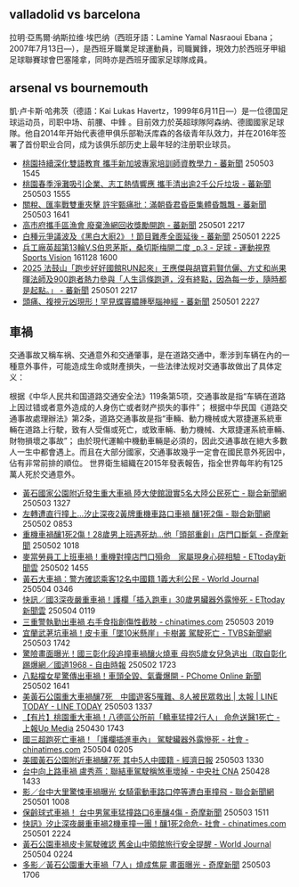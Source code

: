 ## valladolid vs barcelona

拉明·亞馬爾·纳斯拉维·埃巴纳（西班牙語：Lamine Yamal Nasraoui Ebana；2007年7月13日—），是西班牙職業足球運動員，司職翼鋒，現效力於西班牙甲組足球聯賽球會巴塞隆拿，同時亦是西班牙國家足球隊成員。

## arsenal vs bournemouth

凱·卢卡斯·哈弗茨（德語：Kai Lukas Havertz，1999年6月11日—）是一位德国足球运动员，司职中场、前腰、中鋒 。目前效力於英超球隊阿森纳、德國國家足球隊。他自2014年开始代表德甲俱乐部勒沃库森的各级青年队效力，并在2016年签署了首份职业合同，成为该俱乐部历史上最年轻的注册职业球员。
- [桃園持續深化雙語教育 攜手新加坡專家培訓師資教學力 - 蕃新聞](https://news.google.com/rss/articles/CBMiUkFVX3lxTFBjY2RKVEhjTnR3TTg2eW5rMWUzRFF3LVpxbDduRVMyUE5yRTQyZjYtMjMxaGt2VUVlLTVYZy0zV1ZwUXdGSV92OG9neGpWTDRmNWc?oc=5 "桃園持續深化雙語教育 攜手新加坡專家培訓師資教學力 - 蕃新聞") 250503 1545
- [桃園春季淨灘吸引企業、志工熱情響應 攜手清出逾2千公斤垃圾 - 蕃新聞](https://news.google.com/rss/articles/CBMiUkFVX3lxTE85WXNkb0JQZDNNeXVzUzQ3UjZmY3pzd3lTRVVCZWpBNDh1R0lTZU15YjB0NkVESW16ZDR3NjRNdEtJem5TNy02Qk14MjBDZXhtR0E?oc=5 "桃園春季淨灘吸引企業、志工熱情響應 攜手清出逾2千公斤垃圾 - 蕃新聞") 250503 1555
- [關稅、匯率戰雙重夾擊 許宇甄痛批：滿朝昏君昏臣集體昏飄飄 - 蕃新聞](https://news.google.com/rss/articles/CBMiUkFVX3lxTE9zRHg2blVYQnhHdUpoOWJGa2M3YlNRSzl2LTloZTNJTFFJZEtuSTlaZUVwN1Fpa3Z0NTRYcDZwV0w1MExrTW80Z2VOOW53SFRWbVE?oc=5 "關稅、匯率戰雙重夾擊 許宇甄痛批：滿朝昏君昏臣集體昏飄飄 - 蕃新聞") 250503 1641
- [高市府攜手區漁會 廢棄漁網回收獎勵開跑 - 蕃新聞](https://news.google.com/rss/articles/CBMiUkFVX3lxTFBrdUxZSUdxenE1MkMzWDczUzNPcldBdzhCc09sLUJrMkt2eVhnWGsxRldFajN5elZ1aklSdkJGTFN4cU9jemk0bGNtdUpCS0xjUEE?oc=5 "高市府攜手區漁會 廢棄漁網回收獎勵開跑 - 蕃新聞") 250501 2217
- [白種元爭議波及《黑白大廚2》！節目難產全面延後 - 蕃新聞](https://news.google.com/rss/articles/CBMiUkFVX3lxTFBuSzNJLXFWSXE2UHlXTmNNMmJxWXdwZGdmSXdLMnMtdl9hNEt1RlNSTmFPWXdHRzNtTnAza3d1TFR1d2ZSWFlHVG5ObV9ZeExqWUE?oc=5 "白種元爭議波及《黑白大廚2》！節目難產全面延後 - 蕃新聞") 250501 2225
- [兵工廠英超第13輪V.S伯恩茅斯，桑切斯梅開二度 _p.3 - 足球 - 運動視界Sports Vision](https://news.google.com/rss/articles/CBMiWEFVX3lxTE1MV3FIMWJuNXJ3eGZqcjlNVnNwemQ4eTgxbWFnSXdiWXhiS21rSEV0aTRSVDg3UjZGRTJuS2M3MGxtMzNNMl9ZcjM2SVcwbUs5X25fU0hYY3c?oc=5 "兵工廠英超第13輪V.S伯恩茅斯，桑切斯梅開二度 _p.3 - 足球 - 運動視界Sports Vision") 161128 1600
- [2025 法鼓山「跑步好好國館RUN起來」王應傑與胡寶莉賢伉儷、方丈和尚果暉法師及900跑者熱力參與「人生這條跑道，沒有終點，因為每一步，隨時都是起點。」 - 蕃新聞](https://news.google.com/rss/articles/CBMiUkFVX3lxTE04WlR6SjhNYXg1Wm1WVEdWLUVwY1RvdURleEI4TWxFa3ROZVh5SUJUakNNTEJieUhqbk8tRTY2bXA3R2FkTVRHMnNJTXpCTzB2bWc?oc=5 "2025 法鼓山「跑步好好國館RUN起來」王應傑與胡寶莉賢伉儷、方丈和尚果暉法師及900跑者熱力參與「人生這條跑道，沒有終點，因為每一步，隨時都是起點。」 - 蕃新聞") 250501 2217
- [頭痛、複視元凶現形！罕見蝶竇膿腫壓腦神經 - 蕃新聞](https://news.google.com/rss/articles/CBMiUkFVX3lxTE1SNkRSYWFHOUtKNUNDQ3BZakRzZm84QjlkNDU0T0txN1l5QnpIYWpuOXI4N0dfWHN2R1duOHA5MHhPNUhub1hoSm5BZDRJYkFRbWc?oc=5 "頭痛、複視元凶現形！罕見蝶竇膿腫壓腦神經 - 蕃新聞") 250501 2227

## 車禍

交通事故又稱车祸、交通意外和交通肇事，是在道路交通中，牽涉到车辆在內的一種意外事件，可能造成生命或財產損失，一些法律法规对交通事故做出了具体定义：

根据《中华人民共和国道路交通安全法》119条第5项，交通事故是指“车辆在道路上因过错或者意外造成的人身伤亡或者财产损失的事件”；
根据中华民国《道路交通事故處理辦法》第2条，道路交通事故是指“車輛、動力機械或大眾捷運系統車輛在道路上行駛，致有人受傷或死亡，或致車輛、動力機械、大眾捷運系統車輛、財物損壞之事故”；
由於現代運輸中機動車輛是必須的，因此交通事故在絕大多數人一生中都會遇上。而且在大部分國家，交通事故幾乎一定會在國民意外死因中，佔有非常前排的順位。
世界衛生組織在2015年發表報告，指全世界每年約有125萬人死於交通意外。


- [黃石國家公園附近發生重大車禍 陸大使館證實5名大陸公民死亡 - 聯合新聞網](https://news.google.com/rss/articles/CBMiUEFVX3lxTE1mLWd3X1VJYk9NRm1FUHhsNzhtRjd0YTRweVFjdFNvU0RQZ0tKWWJZRlFzaXc2eGhvSnlyd2ZXZ1pneFJGRVFCclczd1JnY3NZ0gFWQVVfeXFMTVpVcnBrNEVNd3AyNlFxZF92VnJpQzVIZGZZMVM2QmNScUtaMldLdFdfYkRFREtjS0hCR1MwWG5HUHFHRzBCVEp2VTlLdFNIb3JyOGxvb2c?oc=5 "黃石國家公園附近發生重大車禍 陸大使館證實5名大陸公民死亡 - 聯合新聞網") 250503 1327
- [左轉遭直行撞上...汐止深夜2黃牌重機車路口車禍 釀1死2傷 - 聯合新聞網](https://news.google.com/rss/articles/CBMiUEFVX3lxTE9EVWQwb2lHRDJNVHBpRXZEcUQ3QmV5cDgzWUJpUW1Sd2FjeWdpdVVjdFdsVWtqTklKa2szeHRjakxab0RLNXlnMjVKUklVVjhZ0gFWQVVfeXFMT0NfTnRudjVhMFc4UjJwb2dRSEgxdFAwTndqOFBaQzBxNjRsQ2Vja0d2dTZNSGhOM0F2aFR0d05kTldRTTJxRm1ZSlY4eDU4d1NWckc2d3c?oc=5 "左轉遭直行撞上...汐止深夜2黃牌重機車路口車禍 釀1死2傷 - 聯合新聞網") 250502 0853
- [重機車禍釀1死2傷！28歲男上班遇死劫…他「頭部重創」店門口斷氣 - 奇摩新聞](https://news.google.com/rss/articles/CBMi4wJBVV95cUxNLVdWbFlJRF9KOHJBcy1vU0dUZWp1NmNhWmxySVExSjRvblJid1Bub3k3eUEwQUlSbFZTSjlwd3BzOFljZ2FnUFRDYjk4Y2R0ZThLZU9IQzVKZVlqVHhPcWExaVlvN0xBUjN3bl9xR2t0N3l5WktFdmNmRFo5WVBDT245VFczMHU5dGZjTjJmekpfTXpVTmVLNmYxeW9uRUNicmJ0WDdjTUdmM05yN1ZoTlRuaEVHYW5uTjFHNFNjdi1vWEVNbzNvRzhxTWxTeXNaOVlQWE1DV2pacnMzWWl4RG9OTjdmcDlMeXV1VmNjQ3cxekFTbzc3VG1KYnpjLTQwajZoUTVfUFR6b1BHTFpKbDJmWm1ycms3Y2dUbERZaXFlUTZRY05ybzF6S3RzRlFlMW44UDBwUGg2S2NvQ0NmUVRtdXRzTUJ4emgxWkc3bnNYaHB2azZlTnZ4NXRvMTRaa3NJ?oc=5 "重機車禍釀1死2傷！28歲男上班遇死劫…他「頭部重創」店門口斷氣 - 奇摩新聞") 250502 1018
- [麥當勞員工上班車禍！重機對撞店門口殞命　家屬現身心碎相驗 - ETtoday新聞雲](https://news.google.com/rss/articles/CBMiXkFVX3lxTE9RbHpjQTVYcGM1Vzg3QlBrU3BGT0ZXNWUxUVdJN2V6MlhKbkJ1TmtfbF9Nc1hxWHYzbDh0Z3RQUVlnT0Nqdm9McGg0bkZZVTRJdjJYamgwVGpoakV6aEHSAWhBVV95cUxPMFJBa29JRFdaS0tZZDBwdjJFbVowRVgwY1ptNkoySG8zdWdkLTBpTGhvejF1eXNfdUJvczlvMmNCbldTSWlwSGtJQjZ3Sy1GOC1mNmRoOFF3WUhFNVZNQXhuNFhZT3E3Vg?oc=5 "麥當勞員工上班車禍！重機對撞店門口殞命　家屬現身心碎相驗 - ETtoday新聞雲") 250502 1455
- [黃石大車禍：警方確認乘客12名中國籍 1義大利公民 - World Journal](https://news.google.com/rss/articles/CBMiYkFVX3lxTE1SNm5oU0RJdXYwZmZIOTVvR0tGd1JYTWJINUNpanVyZ2duVUtrYnRxcTFfNS01a0JFcjEyV25uSGQwRHdXakFaYUJEcF9MeDdaWWs3U0I0OC0zcS05REVaN0JB0gFnQVVfeXFMT3VaY3RUUE9Ra3p1azFhR05wYmFiZExmTGMzbmpwZVRoMjE0aWo5YWFyV3FOaUlBSkI5Tk5xT3Nrb2xaWXpNNDlNRlBUOUJqTk9rS01taVp1UVV3djJ6c0xCMXIwcDlrOA?oc=5 "黃石大車禍：警方確認乘客12名中國籍 1義大利公民 - World Journal") 250504 0346
- [快訊／國3深夜嚴重車禍！護欄「插入跑車」30歲男臟器外露慘死 - ETtoday新聞雲](https://news.google.com/rss/articles/CBMiXkFVX3lxTE5JcW1fUDh1VmJIY0d5NThRUmwwbTdfNXNNWXMxOVlXaEVMTkc3dE9TZ2k1NDlSdFpwS3ZQQmxQVnJHY09CdUExUmFyNUl5LWlhQ1dYWm1oYnhiV2ZNQmfSAWhBVV95cUxOT0N6RFB6dzVyRVRkWE10TEwxZ2hCVzFsSGNxNzRDc3B2QS14T1cyM3I0WXNOWlc3azFpY1IyRUR0OW05dVNrQmxacUJESklpQXo2N0hPN1BkS3RjY3lFTkZFMzlXeXNOWA?oc=5 "快訊／國3深夜嚴重車禍！護欄「插入跑車」30歲男臟器外露慘死 - ETtoday新聞雲") 250504 0119
- [三重警執勤出車禍 右手食指創傷性截肢 - chinatimes.com](https://news.google.com/rss/articles/CBMibkFVX3lxTE5ic3dWRVdtUFFxdnB0ZXYwNU9EblJmZXU2Z2FxUDVMeFJKZ25VNDRTSFZGc20wTkxKeUZuWTY3d3I2WW5sNEdCcTRpMjJ6N1hJTERrYUR4TWNMbVNVY0Z5bk5FRlNRWVBPMkpCMlhn?oc=5 "三重警執勤出車禍 右手食指創傷性截肢 - chinatimes.com") 250503 2019
- [宜蘭武荖坑車禍！皮卡車「墜10米懸崖」卡樹叢 駕駛死亡 - TVBS新聞網](https://news.google.com/rss/articles/CBMiT0FVX3lxTFB2MXdSaUZmdUZuRXJFSVBlVW4tc3l3SmtyNzBBU1Y0SnZweE9oYVVGdUkwMnVHbzRYcUR1YkNST05xOTQ2MjVZRUVfUExyb0E?oc=5 "宜蘭武荖坑車禍！皮卡車「墜10米懸崖」卡樹叢 駕駛死亡 - TVBS新聞網") 250503 1742
- [驚險畫面曝光！國三彰化段追撞車禍釀火燒車 母抱5歲女兒急逃出（取自彰化踢爆網／國道1968 - 自由時報](https://news.google.com/rss/articles/CBMihgFBVV95cUxNc3NXNzlqMXVHY3JYd0FybnY2MVBfY0g3QWNiUloyeDNYUmhZaWVEQ2duaEtDOVpBNmVteUE3a3djTzZGVnNaRmNJS1JWRllJUXFnVWR2RGl5aVhYdFpMS3FBM0oxRG02WTNMbUN3eXU2eUlwdmFHQ0RET054NmhpbFF2RUFOQQ?oc=5 "驚險畫面曝光！國三彰化段追撞車禍釀火燒車 母抱5歲女兒急逃出（取自彰化踢爆網／國道1968 - 自由時報") 250502 1723
- [八點檔女星驚傳出車禍！車頭全毀、氣囊爆開 - PChome Online 新聞](https://news.google.com/rss/articles/CBMikwFBVV95cUxPaHEtQ1otUUlGY3dLQkN0RVd2OGpmTTRRbVZCMDBXNWw0S1NDWmpRUFNqczJTSmR6aFA4RzBpeWVlU2Z5Zlp0QjBPVGFsMFBVb3VHWk1hRk12ODZQZktiZlJrV2pGa3hFSVl3engzNG1mb0Q3QVRLRFZaWXJ4Wk1iVFllUTZhelpQSjRqZVNVcm9VV2M?oc=5 "八點檔女星驚傳出車禍！車頭全毀、氣囊爆開 - PChome Online 新聞") 250502 1641
- [美黃石公園重大車禍釀7死　中國遊客5罹難、8人被民眾救出 | 太報 | LINE TODAY - LINE TODAY](https://news.google.com/rss/articles/CBMiVkFVX3lxTFBuQXdpd2swWXVvM0tRemtiaGNCZE01T2NnX2phYUhZVjYydzRHMUpXWDZZT3gtaWhxNXJmRWVRZWRiM09zd2dxRkEzZ1d0eXU2QmNXamtn0gFbQVVfeXFMUHdCeFFsSUhESTkwTGJDdnJURExKSVZvVlNZOWp4VVM1eWRkWXBtRGpPWndONGJMNDBUSlRrMUFSYjZoRXd0QUI5WjJnNTBmWDFjVkFsTjRScjJNWQ?oc=5 "美黃石公園重大車禍釀7死　中國遊客5罹難、8人被民眾救出 | 太報 | LINE TODAY - LINE TODAY") 250503 1337
- [【有片】桃園重大車禍！八德區公所前「轎車猛撞2行人」 命危送醫1死亡 - 上報Up Media](https://news.google.com/rss/articles/CBMibEFVX3lxTE5mVkhEU1FFSW43c3BxQWZleXVJNTg3ZUlIRWY3Q0g1N2Yta1FvVWlZZG5FV1Y4RXJuWnZSNnA0UGNLMFJPLU5abFdHY2FiSEt4TzZRaDBPYnRHaWFQYWZwekoyaEhQTkw2OXg0Uw?oc=5 "【有片】桃園重大車禍！八德區公所前「轎車猛撞2行人」 命危送醫1死亡 - 上報Up Media") 250430 1743
- [國三超跑死亡車禍！「護欄插進車內」 駕駛臟器外露慘死 - 社會 - chinatimes.com](https://news.google.com/rss/articles/CBMibkFVX3lxTFA3YmNfS1JtTXRYZVNOcTBiblFHbGR1MDJQajNfbmFQVlU4eXF1VXpoYTdZRG0td1h0WTVZSldhNmVvdzY2V1l6Qnh1b3ByajhJcm5EVGI1VWJqLVlVNDhrRDd3OXpMdTFqbFFpNHBR?oc=5 "國三超跑死亡車禍！「護欄插進車內」 駕駛臟器外露慘死 - 社會 - chinatimes.com") 250504 0205
- [美國黃石公園附近車禍釀7死 其中5人中國籍 - 經濟日報](https://news.google.com/rss/articles/CBMiWkFVX3lxTFBSckxjTE5ncktLY0t3X0o5ek9nWUppaG5UYUNZSEhpSEVEcEVSVml2bVdzaUhWZjJTWWVQcEdXRXlkMnhhWjFOSnFqODh6QUlzWFo2WlVPQ3ppd9IBX0FVX3lxTE9jY05Ec3RxbFNwQ0tqdjVsOWVPVl9vNEZWeWNBbVFnTmRQMmM1X0Y3NVE3VFNiX283azB5WHZsZGo5UTNFRFRlR2xhNWdVSUNZMHlNUTRQOEU2aG1MMUg0?oc=5 "美國黃石公園附近車禍釀7死 其中5人中國籍 - 經濟日報") 250503 1330
- [台中向上路車禍 盧秀燕：聯結車駕駛稱煞車壞掉 - 中央社 CNA](https://news.google.com/rss/articles/CBMiX0FVX3lxTE9janp5S3BvbmFKYUdGWDJiR2xkVVZoREVvM21oS0hQLUlqWk9jYUo1LUN0ZXE3UWtJUEgta29HZUFaWkFsOU0yLThteEQ5bERDckhkbm14dlk2RlE0QVJz?oc=5 "台中向上路車禍 盧秀燕：聯結車駕駛稱煞車壞掉 - 中央社 CNA") 250428 1433
- [影／台中大里驚悚車禍曝光 女騎電動車路口停等遭白車撞飛 - 聯合新聞網](https://news.google.com/rss/articles/CBMiUEFVX3lxTFBOaVk4c1FLTXhhSmFYZkFIdktQMUs5OFdhM3M2YXZFSTJnTlhHSVVsQkRJWlZxb0pmcTUwbU1YVkpnckhqbWZEWUVjOGItV2wy0gFWQVVfeXFMTXFQdEtjMVpwcGlmLUtrZ0s1X2d1dDcyWklRano2SWRxUVR5NjI5MmFlMUpaNXpwdkRGeDRpUnpKQ0VhVlg5VkI0OUNUUVFJekhpVEVTZHc?oc=5 "影／台中大里驚悚車禍曝光 女騎電動車路口停等遭白車撞飛 - 聯合新聞網") 250501 1008
- [保齡球式車禍！ 台中男駕車猛撞路口6車釀4傷 - 奇摩新聞](https://news.google.com/rss/articles/CBMirwJBVV95cUxOQjZVRTRsVmNZci1OaHZXQk5LTFVLVjNQR0hzRlhEbWFoMG0wQndqX2s3X1NGOGIweG02QU9tOFRtQVdIWGpwbEh2NVozN3BmWHkxSTgxWWloZkM5ME8yeXFvTE5yTWFoV3hrenhYaHo3TTVYS3VtblhIa2xvQkZTVVNDc3FUQ1M2UHNDdjNaMDBxNDJuTl9MOWtwQ0x4YkpYTVRqaDIzRTk0eWdOYlBxY3RwQlJrLWFUQzlQajlLM1Znb2VlWU9SanhKYlo4TUROTDItQkVYUEl0aEl2Z2xXYUV2RmJvZ0dxcTBWSV91d18xbHRLT3d3Y2JpS053ampNZjhlWWo0M0tfQ1JWLXpYc1VPeHBqTk56LVFNY1ZlalN3OGdhV3FyRzFrRUZRYlk?oc=5 "保齡球式車禍！ 台中男駕車猛撞路口6車釀4傷 - 奇摩新聞") 250503 1511
- [快訊》汐止深夜嚴重車禍2機車撞一團！釀1死2命危- 社會 - chinatimes.com](https://news.google.com/rss/articles/CBMibkFVX3lxTE1HZ3drLVhNWXJfbmdxWFhGQk5WUmQxWDVwTDZLTlF1NEtIb0tHTzZxTElwMTBzbmlBY3ItajlqQ184UUVRMjdvOHZmMkRxWEswUlFHSm14RUQzYUFmdGI2N1o2M3BXVDlOSGpENUpB?oc=5 "快訊》汐止深夜嚴重車禍2機車撞一團！釀1死2命危- 社會 - chinatimes.com") 250501 2224
- [黃石公園車禍皮卡駕駛確認 舊金山中領館旅行安全提醒 - World Journal](https://news.google.com/rss/articles/CBMiYkFVX3lxTE9hUXkzdExDNzdPX2ROWVBNN3ZEUFBGZnF0Ml9fVjVPb3RLNlA5Mjc3b1FrZWRzdHcwWGEtMUFHanMtOUlYZUhRakQzSFprSnhfcXZkd1ZEQnhTVzZHX3JSaWNB0gFnQVVfeXFMUHhzSnlLQlZWQnRDNnduY0lnb01TNTE2d3ZxNTFBc2RhQTVxZEs4YTBMbUlCNWxXWGxwSU5uWVpiSUVMdUNhWW9EeVZrWVJyMGhDcS1FcTVXX0Ntb0k5RGx5SUdObmJGQQ?oc=5 "黃石公園車禍皮卡駕駛確認 舊金山中領館旅行安全提醒 - World Journal") 250504 0224
- [多影／黃石公園重大車禍「7人」燒成焦屍 畫面曝光 - 奇摩新聞](https://news.google.com/rss/articles/CBMivgJBVV95cUxObE1CUUkwNDlxdjB2RDFJUER4X2J6bmNkcGZWeDRyVDIwT1ZMOHB3VmF4WmhibnNzUE5PUDdCUm00cEs3X2ZnbHRiVHFIdVl6T2hKTzlfZnJGdHJJYk9uaXp6ZW5VcUhrS1NqdXpON0xTX2ZySnZxY1lrUG5FeTB6YktfaHE0TENIMlc1MlhhcGloQlBsY2E0MG45US1QdWRtVUoxMXcwVFE5ZjhkVVZJWDlOemJlRGpoc2MyTG9ndEpmSkh3d2hDUno4bWt5T1lOc1Y3T011QjQ1SUZyaWFLLTJ4V2YwY3Ztb2JMOGRPYVNQYTVtMjk4NnNJREFPLWxjNzFlXzMwZEEzT29NUF9HOUYwWFRPSWpCS3lDbkR4SGc3N3BaNjFMWXE4aWtHQmZ3dTd1dGxRcTV0alNNdXc?oc=5 "多影／黃石公園重大車禍「7人」燒成焦屍 畫面曝光 - 奇摩新聞") 250503 1706

